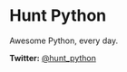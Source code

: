 # Hunt Python
Awesome Python, every day.

**Twitter:** [@hunt_python](https://twitter.com/hunt_python)
